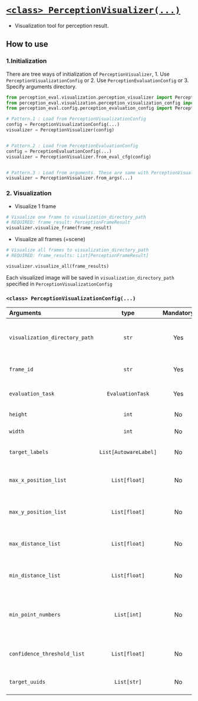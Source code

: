 # [`<class> PerceptionVisualizer(...)`](../../../perception_eval/perception_eval/visualization/perception_visualizer.py)

- Visualization tool for perception result.

## How to use

### 1.Initialization

There are tree ways of initialization of `PerceptionVisualizer`, 1. Use `PerceptionVisualizationConfig` or 2. Use `PerceptionEvaluationConfig` or 3. Specify arguments directory.

```python
from perception_eval.visualization.perception_visualizer import PerceptionVisualizer
from perception_eval.visualization.perception_visualization_config import PerceptionVisualizationConfig
from perception_eval.config.perception_evaluation_config import PerceptionEvaluationConfig

# Pattern.1 : Load from PerceptionVisualizationConfig
config = PerceptionVisualizationConfig(...)
visualizer = PerceptionVisualizer(config)


# Pattern.2 : Load from PerceptionEvaluationConfig
config = PerceptionEvaluationConfig(...)
visualizer = PerceptionVisualizer.from_eval_cfg(config)


# Pattern.3 : Load from arguments. These are same with PerceptionVisualizationConfig's
visualizer = PerceptionVisualizer.from_args(...)
```

### 2. Visualization

- Visualize 1 frame

```python
# Visualize one frame to visualization_directory_path
# REQUIRED: frame_result: PerceptionFrameResult
visualizer.visualize_frame(frame_result)
```

- Visualize all frames (=scene)

```python
# Visualize all frames to visualization_directory_path
# REQUIRED: frame_results: List[PerceptionFrameResult]

visualizer.visualize_all(frame_results)
```

Each visualized image will be saved in `visualization_directory_path` specified in `PerceptionVisualizationConfig`

### `<class> PerceptionVisualizationConfig(...)`

| Arguments                      |         type          | Mandatory | Description                                                  |
| :----------------------------- | :-------------------: | :-------: | :----------------------------------------------------------- |
| `visualization_directory_path` |         `str`         |    Yes    | Directory path to save visualized images.                    |
| `frame_id`                     |         `str`         |    Yes    | Frame ID.(`base_link` or `map`)                              |
| `evaluation_task`              |   `EvaluationTask`    |    Yes    | Perception evaluation task.                                  |
| `height`                       |         `int`         |    No     | Height of image.                                             |
| `width`                        |         `int`         |    No     | width of image.                                              |
| `target_labels`                | `List[AutowareLabel]` |    No     | List of target labels.                                       |
| `max_x_position_list`          |     `List[float]`     |    No     | Maximum x position of evaluation area.                       |
| `max_y_position_list`          |     `List[float]`     |    No     | Maximum y position of evaluation area.                       |
| `max_distance_list`            |     `List[float]`     |    No     | Maximum distance of evaluation area.                         |
| `min_distance_list`            |     `List[float]`     |    No     | Minimum distance of evaluation area.                         |
| `min_point_numbers`            |      `List[int]`      |    No     | Minimum number of pointcloud included in bounding box of GT. |
| `confidence_threshold_list`    |     `List[float]`     |    No     | Threshold list of estimation's confidence.                   |
| `target_uuids`                 |      `List[str]`      |    No     | List of target GT's uuid.                                    |
